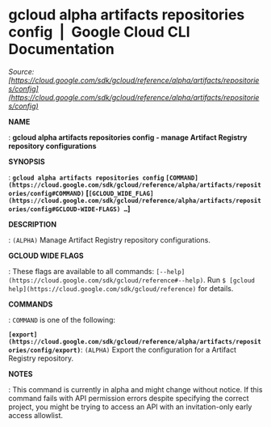 # gcloud alpha artifacts repositories config  |  Google Cloud CLI Documentation

*Source: [https://cloud.google.com/sdk/gcloud/reference/alpha/artifacts/repositories/config](https://cloud.google.com/sdk/gcloud/reference/alpha/artifacts/repositories/config)*

**NAME**

: **gcloud alpha artifacts repositories config - manage Artifact Registry repository configurations**

**SYNOPSIS**

: **`gcloud alpha artifacts repositories config` `[COMMAND](https://cloud.google.com/sdk/gcloud/reference/alpha/artifacts/repositories/config#COMMAND)` [`[GCLOUD_WIDE_FLAG](https://cloud.google.com/sdk/gcloud/reference/alpha/artifacts/repositories/config#GCLOUD-WIDE-FLAGS) …`]**

**DESCRIPTION**

: `(ALPHA)` Manage Artifact Registry repository configurations.

**GCLOUD WIDE FLAGS**

: These flags are available to all commands: `[--help](https://cloud.google.com/sdk/gcloud/reference#--help)`.
Run `$ [gcloud help](https://cloud.google.com/sdk/gcloud/reference)` for details.

**COMMANDS**

: ``COMMAND`` is one of the following:

**`[export](https://cloud.google.com/sdk/gcloud/reference/alpha/artifacts/repositories/config/export)`**:
`(ALPHA)` Export the configuration for a Artifact Registry
repository.

**NOTES**

: This command is currently in alpha and might change without notice. If this
command fails with API permission errors despite specifying the correct project,
you might be trying to access an API with an invitation-only early access
allowlist.